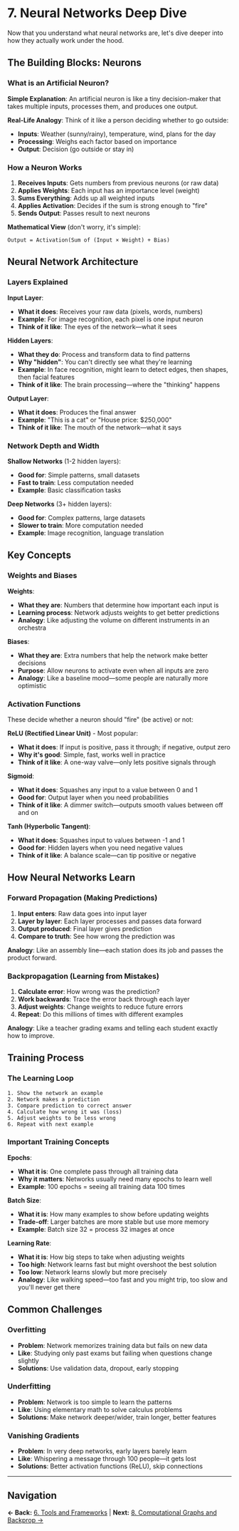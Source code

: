 # 7. Neural Networks Deep Dive

Now that you understand what neural networks are, let's dive deeper into how they actually work under the hood.

## The Building Blocks: Neurons

### What is an Artificial Neuron?

**Simple Explanation**: An artificial neuron is like a tiny decision-maker that takes multiple inputs, processes them, and produces one output.

**Real-Life Analogy**: Think of it like a person deciding whether to go outside:

- **Inputs**: Weather (sunny/rainy), temperature, wind, plans for the day
- **Processing**: Weighs each factor based on importance
- **Output**: Decision (go outside or stay in)

### How a Neuron Works

1. **Receives Inputs**: Gets numbers from previous neurons (or raw data)
2. **Applies Weights**: Each input has an importance level (weight)
3. **Sums Everything**: Adds up all weighted inputs
4. **Applies Activation**: Decides if the sum is strong enough to "fire"
5. **Sends Output**: Passes result to next neurons

**Mathematical View** (don't worry, it's simple):

```
Output = Activation(Sum of (Input × Weight) + Bias)
```

## Neural Network Architecture

### Layers Explained

**Input Layer**:

- **What it does**: Receives your raw data (pixels, words, numbers)
- **Example**: For image recognition, each pixel is one input neuron
- **Think of it like**: The eyes of the network—what it sees

**Hidden Layers**:

- **What they do**: Process and transform data to find patterns
- **Why "hidden"**: You can't directly see what they're learning
- **Example**: In face recognition, might learn to detect edges, then shapes, then facial features
- **Think of it like**: The brain processing—where the "thinking" happens

**Output Layer**:

- **What it does**: Produces the final answer
- **Example**: "This is a cat" or "House price: $250,000"
- **Think of it like**: The mouth of the network—what it says

### Network Depth and Width

**Shallow Networks** (1-2 hidden layers):

- **Good for**: Simple patterns, small datasets
- **Fast to train**: Less computation needed
- **Example**: Basic classification tasks

**Deep Networks** (3+ hidden layers):

- **Good for**: Complex patterns, large datasets
- **Slower to train**: More computation needed
- **Example**: Image recognition, language translation

## Key Concepts

### Weights and Biases

**Weights**:

- **What they are**: Numbers that determine how important each input is
- **Learning process**: Network adjusts weights to get better predictions
- **Analogy**: Like adjusting the volume on different instruments in an orchestra

**Biases**:

- **What they are**: Extra numbers that help the network make better decisions
- **Purpose**: Allow neurons to activate even when all inputs are zero
- **Analogy**: Like a baseline mood—some people are naturally more optimistic

### Activation Functions

These decide whether a neuron should "fire" (be active) or not:

**ReLU (Rectified Linear Unit)** - Most popular:

- **What it does**: If input is positive, pass it through; if negative, output zero
- **Why it's good**: Simple, fast, works well in practice
- **Think of it like**: A one-way valve—only lets positive signals through

**Sigmoid**:

- **What it does**: Squashes any input to a value between 0 and 1
- **Good for**: Output layer when you need probabilities
- **Think of it like**: A dimmer switch—outputs smooth values between off and on

**Tanh (Hyperbolic Tangent)**:

- **What it does**: Squashes input to values between -1 and 1
- **Good for**: Hidden layers when you need negative values
- **Think of it like**: A balance scale—can tip positive or negative

## How Neural Networks Learn

### Forward Propagation (Making Predictions)

1. **Input enters**: Raw data goes into input layer
2. **Layer by layer**: Each layer processes and passes data forward
3. **Output produced**: Final layer gives prediction
4. **Compare to truth**: See how wrong the prediction was

**Analogy**: Like an assembly line—each station does its job and passes the product forward.

### Backpropagation (Learning from Mistakes)

1. **Calculate error**: How wrong was the prediction?
2. **Work backwards**: Trace the error back through each layer
3. **Adjust weights**: Change weights to reduce future errors
4. **Repeat**: Do this millions of times with different examples

**Analogy**: Like a teacher grading exams and telling each student exactly how to improve.

## Training Process

### The Learning Loop

```
1. Show the network an example
2. Network makes a prediction
3. Compare prediction to correct answer
4. Calculate how wrong it was (loss)
5. Adjust weights to be less wrong
6. Repeat with next example
```

### Important Training Concepts

**Epochs**:

- **What it is**: One complete pass through all training data
- **Why it matters**: Networks usually need many epochs to learn well
- **Example**: 100 epochs = seeing all training data 100 times

**Batch Size**:

- **What it is**: How many examples to show before updating weights
- **Trade-off**: Larger batches are more stable but use more memory
- **Example**: Batch size 32 = process 32 images at once

**Learning Rate**:

- **What it is**: How big steps to take when adjusting weights
- **Too high**: Network learns fast but might overshoot the best solution
- **Too low**: Network learns slowly but more precisely
- **Analogy**: Like walking speed—too fast and you might trip, too slow and you'll never get there

## Common Challenges

### Overfitting

- **Problem**: Network memorizes training data but fails on new data
- **Like**: Studying only past exams but failing when questions change slightly
- **Solutions**: Use validation data, dropout, early stopping

### Underfitting

- **Problem**: Network is too simple to learn the patterns
- **Like**: Using elementary math to solve calculus problems
- **Solutions**: Make network deeper/wider, train longer, better features

### Vanishing Gradients

- **Problem**: In very deep networks, early layers barely learn
- **Like**: Whispering a message through 100 people—it gets lost
- **Solutions**: Better activation functions (ReLU), skip connections

---

## Navigation

**← Back:** [6. Tools and Frameworks](06_Tools_and_Frameworks.md) | **Next:** [8. Computational Graphs and Backprop →](08_Computational_Graphs_and_Backprop.md)
